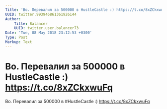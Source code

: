 ```yaml
---
Title: 'Во. Перевалил за 500000 в HustleCastle :) https://t.co/8xZCkxwuFq'
UUID: twitter.993946861361926144
Author:
    Title: Balancer
    UUID: twitter.user.balancer73
Date: 'Tue, 08 May 2018 23:12:53 +0300'
Type: Post
Markup: Text
---
```


# Во. Перевалил за 500000 в HustleCastle :) https://t.co/8xZCkxwuFq

Во. Перевалил за 500000 в #HustleCastle :)
https://t.co/8xZCkxwuFq
